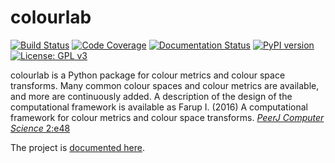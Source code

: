 colourlab
===========

[![Build Status](https://travis-ci.com/ifarup/colourlab.svg?branch=master)](https://travis-ci.com/ifarup/colourlab)
[![Code Coverage](https://codecov.io/gh/ifarup/colourlab/branch/master/graph/badge.svg)](https://codecov.io/gh/ifarup/colourlab)
[![Documentation Status](https://readthedocs.org/projects/colourlab/badge/?version=latest)](http://colourlab.readthedocs.io/en/latest/?badge=latest)
[![PyPI version](https://badge.fury.io/py/colourlab.svg)](https://badge.fury.io/py/colourlab)
[![License: GPL v3](https://img.shields.io/badge/License-GPL%20v3-blue.svg)](http://www.gnu.org/licenses/gpl-3.0)

colourlab is a Python package for colour metrics and colour space
transforms. Many common colour spaces and colour metrics are
available, and more are continuously added. A description of the
design of the computational framework is available as Farup I. (2016)
A computational framework for colour metrics and colour space
transforms.
[_PeerJ Computer Science_ 2:e48](https://doi.org/10.7717/peerj-cs.48)

The project is [documented here](http://colourlab.readthedocs.io/en/latest/).
